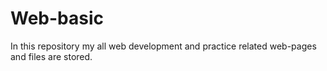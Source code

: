 # Web-basic
In this repository my all web development and practice related web-pages and files are stored.

